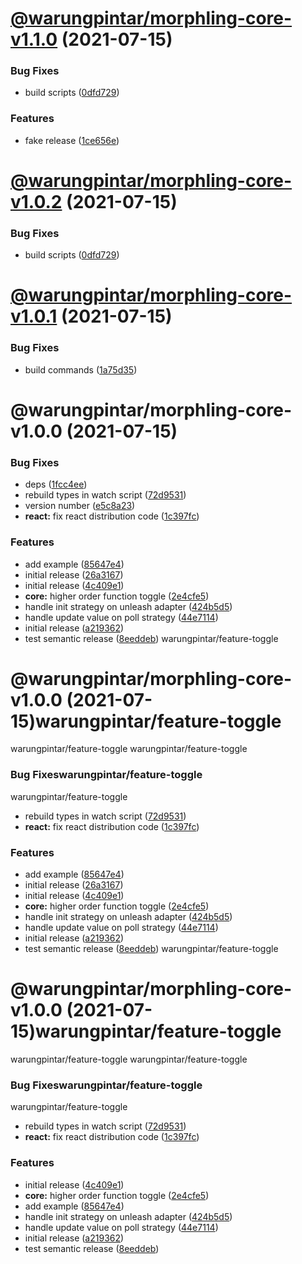 # [@warungpintar/morphling-core-v1.1.0](https://gitlab.warungpintar.co/warungpintar/feature-toggle/compare/@warungpintar/morphling-core-v1.0.1...@warungpintar/morphling-core-v1.1.0) (2021-07-15)

### Bug Fixes

- build scripts ([0dfd729](https://gitlab.warungpintar.co/warungpintar/feature-toggle/commit/0dfd72975f13049f22d1acc07fe1737de36d7a6c))

### Features

- fake release ([1ce656e](https://gitlab.warungpintar.co/warungpintar/feature-toggle/commit/1ce656e0c4bd8d4a688b79f04e717089a0be5ac4))

# [@warungpintar/morphling-core-v1.0.2](https://gitlab.warungpintar.co/warungpintar/feature-toggle/compare/@warungpintar/morphling-core-v1.0.1...@warungpintar/morphling-core-v1.0.2) (2021-07-15)

### Bug Fixes

- build scripts ([0dfd729](https://gitlab.warungpintar.co/warungpintar/feature-toggle/commit/0dfd72975f13049f22d1acc07fe1737de36d7a6c))

# [@warungpintar/morphling-core-v1.0.1](https://gitlab.warungpintar.co/warungpintar/feature-toggle/compare/@warungpintar/morphling-core-v1.0.0...@warungpintar/morphling-core-v1.0.1) (2021-07-15)

### Bug Fixes

- build commands ([1a75d35](https://gitlab.warungpintar.co/warungpintar/feature-toggle/commit/1a75d35df93e78f1e7188407773144b7de3072ac))

# @warungpintar/morphling-core-v1.0.0 (2021-07-15)

### Bug Fixes

- deps ([1fcc4ee](https://gitlab.warungpintar.co/warungpintar/feature-toggle/commit/1fcc4ee48c2e2d39b7408bd0977876155822a3dc))
- rebuild types in watch script ([72d9531](https://gitlab.warungpintar.co/warungpintar/feature-toggle/commit/72d953109c0a3d0bd281ff385eb2f0fdbf753d6e))
- version number ([e5c8a23](https://gitlab.warungpintar.co/warungpintar/feature-toggle/commit/e5c8a2360b66e4a8f4565453aac0b58b32545d8a))
- **react:** fix react distribution code ([1c397fc](https://gitlab.warungpintar.co/warungpintar/feature-toggle/commit/1c397fc95d13d0f93119fee8beb18ab40999859c))

### Features

- add example ([85647e4](https://gitlab.warungpintar.co/warungpintar/feature-toggle/commit/85647e465b23a54386bb8a8956a2c246d1985a69))
- initial release ([26a3167](https://gitlab.warungpintar.co/warungpintar/feature-toggle/commit/26a31674daa03678a4c7e72b2ceed50aa1cc0d85))
- initial release ([4c409e1](https://gitlab.warungpintar.co/warungpintar/fwarungpintar/feature-togglec409e137b3e12e62e495ce31e8f9abb99175699))
- **core:** higher order function toggle ([2e4cfe5](https://gitlab.warungpintar.co/warungpintar/feature-toggleoggle/commit/2e4cfe526b0ec1cb73bfb4fa18084115264b69b8))
- handle init strategy on unleash adapter ([424b5d5](https://gitlab.warungpintar.co/warungpintar/feature-toggle/commit/424b5d51f567ba79ae3931be8c3ccf93f06beb33))
- handle update value on poll strategy ([44e7114](https://gitlab.warungpintar.co/warungpintar/feature-toggle/commit/44e711417d8bb9e61d3f2a7a7146fea89644add5))
- initial release ([a219362](https://gitlab.warungpintar.co/warungpintar/feature-toggle/commit/a219362135f41d0851f063734d3b72bc7570900e))
- test semantic release ([8eeddeb](https://gitlab.warungpintar.co/warungpintar/feature-toggle/commit/8eeddeb6861188e9164e3eded67e75ab730cabfd))
  warungpintar/feature-toggle

# @warungpintar/morphling-core-v1.0.0 (2021-07-15)warungpintar/feature-toggle

warungpintar/feature-toggle
warungpintar/feature-toggle

### Bug Fixeswarungpintar/feature-toggle

warungpintar/feature-toggle

- rebuild types in watch script ([72d9531](https://gitlab.wawarungpintar/feature-togglefeature-toggle/commit/72d953109c0a3d0bd281ff385eb2f0fdbf753d6e))
- **react:** fix react distribution code ([1c397fc](https://gitlabwarungpintar/feature-togglech/feature-toggle/commit/1c397fc95d13d0f93119fee8beb18ab40999859c))

### Features

- add example ([85647e4](https://gitlab.warungpintar.co/wartech/feature-toggle/commit/85647e465b23a54386bb8a8956a2c246d1985a69))
- initial release ([26a3167](https://gitlab.warungpintar.co/wartech/feature-toggle/commit/26a31674daa03678a4c7e72b2ceed50aa1cc0d85))
- initial release ([4c409e1](https://gitlab.warungpintar.co/wartech/featurwarungpintar/feature-toggle137b3e12e62e495ce31e8f9abb99175699))
- **core:** higher order function toggle ([2e4cfe5](https://gitlab.warungpintar.co/warungpintar/feature-toggle/commit/2e4cfe526b0ec1cb73bfb4fa18084115264b69b8))
- handle init strategy on unleash adapter ([424b5d5](https://gitlab.warungpintar.co/wartech/feature-toggle/commit/424b5d51f567ba79ae3931be8c3ccf93f06beb33))
- handle update value on poll strategy ([44e7114](https://gitlab.warungpintar.co/wartech/feature-toggle/commit/44e711417d8bb9e61d3f2a7a7146fea89644add5))
- initial release ([a219362](https://gitlab.warungpintar.co/wartech/feature-toggle/commit/a219362135f41d0851f063734d3b72bc7570900e))
- test semantic release ([8eeddeb](https://gitlab.warungpintar.co/wartech/feature-toggle/commit/8eeddeb6861188e9164e3eded67e75ab730cabfd))
  warungpintar/feature-toggle

# @warungpintar/morphling-core-v1.0.0 (2021-07-15)warungpintar/feature-toggle

warungpintar/feature-toggle
warungpintar/feature-toggle

### Bug Fixeswarungpintar/feature-toggle

warungpintar/feature-toggle

- rebuild types in watch script ([72d9531](https://gitlab.warungpiwarungpintar/feature-togglee-toggle/commit/72d953109c0a3d0bd281ff385eb2f0fdbf753d6e))
- **react:** fix react distribution code ([1c397fc](https://gitlab.warungpintar.co/wartech/feature-toggle/commit/1c397fc95d13d0f93119fee8beb18ab40999859c))

### Features

- initial release ([4c409e1](https://gitlab.warungpintar.co/wartech/feature-toggle/commit/4c409e137b3e12e62e495ce31e8f9abb99175699))
- **core:** higher order function toggle ([2e4cfe5](https://gitlab.warungpintar.co/wartech/feature-toggle/commit/2e4cfe526b0ec1cb73bfb4fa18084115264b69b8))
- add example ([85647e4](https://gitlab.warungpintar.co/wartech/feature-toggle/commit/85647e465b23a54386bb8a8956a2c246d1985a69))
- handle init strategy on unleash adapter ([424b5d5](https://gitlab.warungpintar.co/wartech/feature-toggle/commit/424b5d51f567ba79ae3931be8c3ccf93f06beb33))
- handle update value on poll strategy ([44e7114](https://gitlab.warungpintar.co/wartech/feature-toggle/commit/44e711417d8bb9e61d3f2a7a7146fea89644add5))
- initial release ([a219362](https://gitlab.warungpintar.co/wartech/feature-toggle/commit/a219362135f41d0851f063734d3b72bc7570900e))
- test semantic release ([8eeddeb](https://gitlab.warungpintar.co/wartech/feature-toggle/commit/8eeddeb6861188e9164e3eded67e75ab730cabfd))
